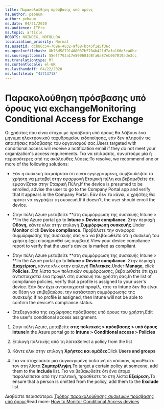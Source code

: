 ```yaml
---
title: Παρακολούθηση πρόσβασης υπό όρους
ms.author: pebaum
author: pebaum
ms.date: 04/21/2020
ms.audience: ITPro
ms.topic: article
ROBOTS: NOINDEX, NOFOLLOW
localization_priority: Normal
ms.assetid: dcb86c54-769e-4832-9f88-bc45f1e5f36c
ms.openlocfilehash: 8b76d58791408037b5704b421d7afa166e3ea0be
ms.sourcegitcommit: 55eff703a17e500681d8fa6a87eb067019ade3cc
ms.translationtype: MT
ms.contentlocale: el-GR
ms.lasthandoff: 04/22/2020
ms.locfileid: "43713718"
---
```

# <a name="monitoring-conditional-access-for-exchange"></a><span data-ttu-id="23fb0-102">Παρακολούθηση πρόσβασης υπό όρους για exchange</span><span class="sxs-lookup"><span data-stu-id="23fb0-102">Monitoring Conditional Access for Exchange</span></span>

<span data-ttu-id="23fb0-103">Οι χρήστες που είναι στόχοι με πρόσβαση υπό όρους θα λάβουν ένα μήνυμα ηλεκτρονικού ταχυδρομείου ειδοποίησης, εάν δεν πληρούν τις απαιτήσεις πρόσβασης του οργανισμού σας.</span><span class="sxs-lookup"><span data-stu-id="23fb0-103">Users targeted with conditional access will receive a notification email if they do not meet your organization's access requirements.</span></span> <span data-ttu-id="23fb0-104">Για να επιλύσετε, συνιστούμε μία ή περισσότερες από τις ακόλουθες λύσεις:</span><span class="sxs-lookup"><span data-stu-id="23fb0-104">To resolve, we recommend one or more of the following solutions:</span></span>
  
- <span data-ttu-id="23fb0-105">Εάν η συσκευή τεκμαίρεται ότι είναι εγγεγραμμένη, συμβουλέψτε το χρήστη να μεταβεί στην εφαρμογή Εταιρική πύλη και βεβαιωθείτε ότι εμφανίζεται στην Εταιρική Πύλη.</span><span class="sxs-lookup"><span data-stu-id="23fb0-105">If the device is presumed to be enrolled, advise the user to go to the Company Portal app and verify that it appears in the Company Portal.</span></span> <span data-ttu-id="23fb0-106">Εάν δεν το κάνει, ο χρήστης θα πρέπει να εγγράψει τη συσκευή.</span><span class="sxs-lookup"><span data-stu-id="23fb0-106">If it doesn't, the user should enroll the device.</span></span>
    
- <span data-ttu-id="23fb0-107">Στην πύλη Azure μεταβείτε \*\*στη συμμόρφωση της συσκευής Intune \> \*\*.</span><span class="sxs-lookup"><span data-stu-id="23fb0-107">In the Azure portal go to **Intune \> Device compliance**.</span></span> <span data-ttu-id="23fb0-108">Στην περιοχή **Οθόνη,** κάντε κλικ στην επιλογή **Συμμόρφωση συσκευής**.</span><span class="sxs-lookup"><span data-stu-id="23fb0-108">Under **Monitor** click **Device compliance**.</span></span> <span data-ttu-id="23fb0-109">Προβάλετε την αναφορά συμμόρφωσης της συσκευής σας για να βεβαιωθείτε ότι η συσκευή του χρήστη έχει επισημανθεί ως συμβατή.</span><span class="sxs-lookup"><span data-stu-id="23fb0-109">View your device compliance report to verify that the user's device is marked as compliant.</span></span> 
    
- <span data-ttu-id="23fb0-110">Στην πύλη Azure μεταβείτε \*\*στη συμμόρφωση της συσκευής Intune \> \*\*.</span><span class="sxs-lookup"><span data-stu-id="23fb0-110">In the Azure portal go to **Intune \> Device compliance**.</span></span> <span data-ttu-id="23fb0-111">Στην περιοχή **Διαχείριση**, κάντε κλικ στην επιλογή **Πολιτικές**.</span><span class="sxs-lookup"><span data-stu-id="23fb0-111">Under **Manage**, click **Policies**.</span></span> <span data-ttu-id="23fb0-112">Στη λίστα των πολιτικών συμμόρφωσης, βεβαιωθείτε ότι έχει αντιστοιχιστεί ένα προφίλ στη συσκευή του χρήστη σας.</span><span class="sxs-lookup"><span data-stu-id="23fb0-112">In the list of compliance policies, verify that a profile is assigned to your user's device.</span></span> <span data-ttu-id="23fb0-113">Εάν δεν έχει αντιστοιχιστεί προφίλ, τότε το Intune δεν θα είναι σε θέση να επιβεβαιώσει την κατάσταση συμμόρφωσης της συσκευής.</span><span class="sxs-lookup"><span data-stu-id="23fb0-113">If no profile is assigned, then Intune will not be able to confirm the device's compliance status.</span></span> 
    
- <span data-ttu-id="23fb0-114">Επεξεργασία της εκχώρησης πρόσβασης υπό όρους του χρήστη.</span><span class="sxs-lookup"><span data-stu-id="23fb0-114">Edit the user's conditional access assignment.</span></span>
    
1. <span data-ttu-id="23fb0-115">Στην πύλη Azure, μεταβείτε **στις πολιτικές \> πρόσβασης \> υπό όρους intune**</span><span class="sxs-lookup"><span data-stu-id="23fb0-115">In the Azure portal go to **Intune \> Conditional access \> Policies**</span></span>
    
2. <span data-ttu-id="23fb0-116">Επιλογή πολιτικής από τη λίστα</span><span class="sxs-lookup"><span data-stu-id="23fb0-116">Select a policy from the list</span></span>
    
3. <span data-ttu-id="23fb0-117">Κάντε κλικ στην επιλογή **Χρήστες και ομάδες**</span><span class="sxs-lookup"><span data-stu-id="23fb0-117">Click **Users and groups**</span></span>
    
4. <span data-ttu-id="23fb0-118">Για να στοχεύσετε μια συγκεκριμένη πολιτική σε κάποιον, προσθέστε τον στη λίστα **Συμπερίληψη.**</span><span class="sxs-lookup"><span data-stu-id="23fb0-118">To target a certain policy at someone, add them to the **Include** list.</span></span> <span data-ttu-id="23fb0-119">Για να βεβαιωθείτε ότι ένα άτομο παραλείπεται από την πολιτική, προσθέστε το στη λίστα **Εξαίρεση.**</span><span class="sxs-lookup"><span data-stu-id="23fb0-119">To ensure that a person is omitted from the policy, add them to the **Exclude** list.</span></span> 
    
<span data-ttu-id="23fb0-120">Διαβάστε περισσότερα: [Τρόπος παρακολούθησης συσκευών πρόσβασης υπό όρους](https://docs.microsoft.com/intune/conditional-access-exchange-monitor)</span><span class="sxs-lookup"><span data-stu-id="23fb0-120">Read more: [How to Monitor Conditional Access devices](https://docs.microsoft.com/intune/conditional-access-exchange-monitor)</span></span>
  

